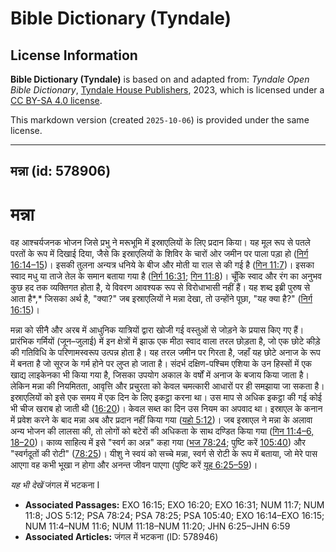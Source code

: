 # Bible Dictionary (Tyndale)

## License Information

**Bible Dictionary (Tyndale)** is based on and adapted from: _Tyndale Open Bible Dictionary_, [Tyndale House Publishers](https://tyndaleopenresources.com/), 2023, which is licensed under a [CC BY-SA 4.0 license](https://creativecommons.org/licenses/by-sa/4.0/legalcode.en).

This markdown version (created `2025-10-06`) is provided under the same license.



--------------------------------

## मन्ना (id: 578906)

मन्ना
=====

वह आश्चर्यजनक भोजन जिसे प्रभु ने मरूभूमि में इस्राएलियों के लिए प्रदान किया। यह मूल रूप से पतले परतों के रूप में दिखाई दिया, जैसे कि इस्राएलियों के शिविर के चारों ओर जमीन पर पाला पड़ा हो ([निर्ग 16:14–15](https://ref.ly/Exod16:14-Exod16:15))। इसकी तुलना अन्यत्र धनिये के बीज और मोती या राल से की गई है ([गिन 11:7](https://ref.ly/Num11:7))। इसका स्वाद मधु या ताजे तेल के समान बताया गया है ([निर्ग 16:31](https://ref.ly/Exod16:31); [गिन 11:8](https://ref.ly/Num11:8))। चूँकि स्वाद और रंग का अनुभव कुछ हद तक व्यक्तिगत होता है, ये विवरण आवश्यक रूप से विरोधाभासी नहीं हैं। यह शब्द इब्री पुरुष से आता है*,* जिसका अर्थ है, "क्या?" जब इस्राएलियों ने मन्ना देखा, तो उन्होंने पूछा, "यह क्या है?" ([निर्ग 16:15](https://ref.ly/Exod16:15))।

मन्ना को सीनै और अरब में आधुनिक यात्रियों द्वारा खोजी गई वस्तुओं से जोड़ने के प्रयास किए गए हैं। प्रारंभिक गर्मियों (जून–जुलाई) में इन क्षेत्रों में झाऊ एक मीठा स्वाद वाला तरल छोड़ता है, जो एक छोटे कीड़े की गतिविधि के परिणामस्वरूप उत्पन्न होता है। यह तरल जमीन पर गिरता है, जहाँ यह छोटे अनाज के रूप में बनता है जो सूरज के गर्म होने पर लुप्त हो जाता है। संदर्भ दक्षिण\-पश्चिम एशिया के उन हिस्सों में एक खाद्य लाइकेनका भी किया गया है, जिसका उपयोग अकाल के वर्षों में अनाज के बजाय किया जाता है। लेकिन मन्ना की नियमितता, आवृत्ति और प्रचुरता को केवल चमत्कारी आधारों पर ही समझाया जा सकता है। इस्राएलियों को इसे एक समय में एक दिन के लिए इकट्ठा करना था। उस माप से अधिक इकट्ठा की गई कोई भी चीज खराब हो जाती थी ([16:20](https://ref.ly/Exod16:20))। केवल सब्त का दिन उस नियम का अपवाद था। इस्राएल के कनान में प्रवेश करने के बाद मन्ना अब और प्रदान नहीं किया गया ([यहो 5:12](https://ref.ly/Josh5:12))। जब इस्राएल ने मन्ना के अलावा अन्य भोजन की लालसा की, तो लोगों को बटेरों की अधिकता के साथ दण्डित किया गया ([गिन 11:4–6, 18–20](https://ref.ly/Num11:4-Num11:6,Num11:18-Num11:20))। काव्य साहित्य में इसे "स्वर्ग का अन्न" कहा गया ([भज 78:24](https://ref.ly/Ps78:24); पुष्टि करें [105:40](https://ref.ly/Ps105:40)) और "स्वर्गदूतों की रोटी" ([78:25](https://ref.ly/Ps78:25))। यीशु ने स्वयं को सच्चे मन्ना, स्वर्ग से रोटी के रूप में बताया, जो मेरे पास आएगा वह कभी भूखा न होगा और अनन्त जीवन पाएगा (पुष्टि करें [यूह 6:25–59](https://ref.ly/John6:25-John6:59))। 

*यह भी देखें* जंगल में भटकना I

* **Associated Passages:** EXO 16:15; EXO 16:20; EXO 16:31; NUM 11:7; NUM 11:8; JOS 5:12; PSA 78:24; PSA 78:25; PSA 105:40; EXO 16:14–EXO 16:15; NUM 11:4–NUM 11:6; NUM 11:18–NUM 11:20; JHN 6:25–JHN 6:59
* **Associated Articles:** जंगल में भटकना (ID: 578946)

